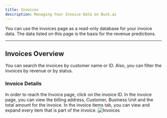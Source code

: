 ```yaml
---
title: Invoices
description: Managing Your Invoice Data on Buck.ai
---
```


You can use the invoices page as a read-only database for your invoice data. The data listed on this page is the basis for the revenue predictions.

---

## Invoices Overview

You can search the invoices by customer name or ID. Also, you can filter the invoices by revenue or by status.

### Invoice Details

In order to reach the Invoice page, click on the invoice ID. In the invoice page, you can view the billing address, Customer, Business Unit and the total amount for the invoice. In the invoice items tab, you can view and expand every item that is part of the invoice. ![Invoices](invoices.png)
